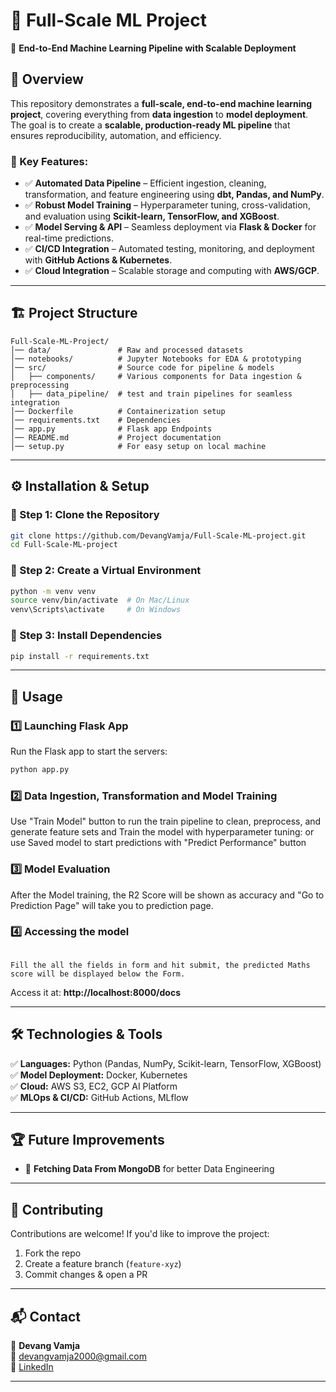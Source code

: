 # 📌 Full-Scale ML Project

🚀 **End-to-End Machine Learning Pipeline with Scalable Deployment**


## 📖 Overview

This repository demonstrates a **full-scale, end-to-end machine learning project**, covering everything from **data ingestion** to **model deployment**. The goal is to create a **scalable, production-ready ML pipeline** that ensures reproducibility, automation, and efficiency.

### 🔹 Key Features:
- ✅ **Automated Data Pipeline** – Efficient ingestion, cleaning, transformation, and feature engineering using **dbt, Pandas, and NumPy**.
- ✅ **Robust Model Training** – Hyperparameter tuning, cross-validation, and evaluation using **Scikit-learn, TensorFlow, and XGBoost**.
- ✅ **Model Serving & API** – Seamless deployment via **Flask & Docker** for real-time predictions.
- ✅ **CI/CD Integration** – Automated testing, monitoring, and deployment with **GitHub Actions & Kubernetes**.
- ✅ **Cloud Integration** – Scalable storage and computing with **AWS/GCP**.

---

## 🏗️ Project Structure

```plaintext
Full-Scale-ML-Project/
│── data/               # Raw and processed datasets
│── notebooks/          # Jupyter Notebooks for EDA & prototyping
│── src/                # Source code for pipeline & models
│   ├── components/     # Various components for Data ingestion & preprocessing
│   ├── data_pipeline/  # test and train pipelines for seamless integration
│── Dockerfile          # Containerization setup
│── requirements.txt    # Dependencies
│── app.py              # Flask app Endpoints
│── README.md           # Project documentation
│── setup.py            # For easy setup on local machine
```

---

## ⚙️ Installation & Setup

### 📌 Step 1: Clone the Repository

```bash
git clone https://github.com/DevangVamja/Full-Scale-ML-project.git
cd Full-Scale-ML-project
```

### 📌 Step 2: Create a Virtual Environment

```bash
python -m venv venv
source venv/bin/activate  # On Mac/Linux
venv\Scripts\activate     # On Windows
```

### 📌 Step 3: Install Dependencies

```bash
pip install -r requirements.txt
```

---

## 🚀 Usage

### **1️⃣ Launching Flask App**
Run the Flask app to start the servers:

```bash
python app.py
```

### **2️⃣ Data Ingestion, Transformation and Model Training**
Use "Train Model" button to run the train pipeline to clean, preprocess, and generate feature sets and Train the model with hyperparameter tuning:
or use Saved model to start predictions with "Predict Performance" button


### **3️⃣ Model Evaluation**

After the Model training, the R2 Score will be shown as accuracy and "Go to Prediction Page" will take you to prediction page.

### **4️⃣ Accessing the model**

```text

Fill the all the fields in form and hit submit, the predicted Maths score will be displayed below the Form.

```

Access it at: **http://localhost:8000/docs**

---

## 🛠️ Technologies & Tools

✅ **Languages:** Python (Pandas, NumPy, Scikit-learn, TensorFlow, XGBoost)  
✅ **Model Deployment:** Docker, Kubernetes  
✅ **Cloud:** AWS S3, EC2, GCP AI Platform  
✅ **MLOps & CI/CD:** GitHub Actions, MLflow  

---

## 🏆 Future Improvements

- 🔹 **Fetching Data From MongoDB** for better Data Engineering

---

## 🤝 Contributing

Contributions are welcome! If you'd like to improve the project:

1. Fork the repo
2. Create a feature branch (`feature-xyz`)
3. Commit changes & open a PR

---

## 📬 Contact

👤 **Devang Vamja**  
📧 [devangvamja2000@gmail.com](mailto:devangvamja2000@gmail.com)  
🔗 [LinkedIn](https://linkedin.com/in/DevangVamja)  

---
